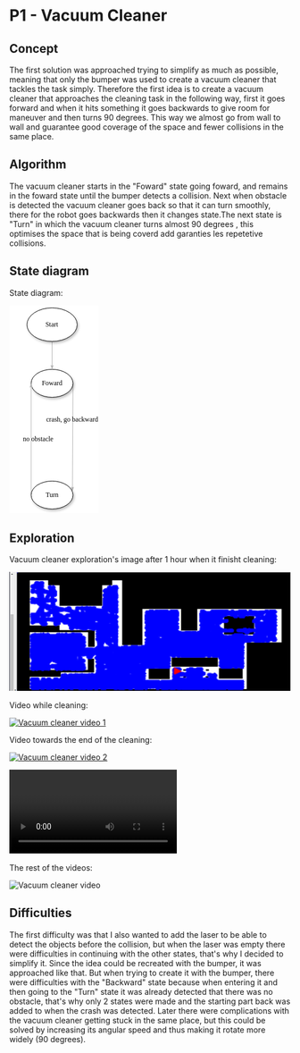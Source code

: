 # P1 - Vacuum Cleaner
## Concept

The first solution was approached trying to simplify as much as possible, meaning that only the bumper was used to create a vacuum cleaner that tackles the task simply. Therefore the first idea is to create a vacuum cleaner that approaches the cleaning task in the following way, first it goes forward and when it hits something it goes backwards to give room for maneuver and then turns 90 degrees. This way we almost go from wall to wall and guarantee good coverage of the space and fewer collisions in the same place.

## Algorithm

The vacuum cleaner starts in the "Foward" state going foward, and remains in the foward state until the bumper detects a collision. Next when obstacle is detected the vacuum cleaner goes back so that it can turn smoothly, there for the robot goes backwards then it changes state.The next state is "Turn" in which the vacuum cleaner turns almost 90 degrees , this optimises the space that is being coverd add garanties les repetetive collisions.

## State diagram
State diagram:

![State diagram](state_diagram.png "State diagram")


## Exploration
Vacuum cleaner exploration's image after 1 hour when it finisht cleaning:

![Vacuum cleaner image](Primera_solucion.png "Vacuum cleaner image")


Video while cleaning:

[![Vacuum cleaner video 1](blob:https://urjc-my.sharepoint.com/8fbc1b96-6be1-4cea-aa57-435def3aa9b9)](https://urjc-my.sharepoint.com/:v:/g/personal/d_milenova_2019_alumnos_urjc_es/ESbrpMoaT61OqJ7LRNtQyccB7RrO_sfiJPJmEAMmSZGBXw?nav=eyJyZWZlcnJhbEluZm8iOnsicmVmZXJyYWxBcHAiOiJTdHJlYW1XZWJBcHAiLCJyZWZlcnJhbFZpZXciOiJTaGFyZURpYWxvZy1MaW5rIiwicmVmZXJyYWxBcHBQbGF0Zm9ybSI6IldlYiIsInJlZmVycmFsTW9kZSI6InZpZXcifX0%3D&e=vnwi5U "Vacuum cleaner video 1")

Video towards the end of the cleaning:

[![Vacuum cleaner video 2](blob:https://urjc-my.sharepoint.com/407624ac-34b7-4ce0-9e85-2261a94ae96a)](https://urjc-my.sharepoint.com/:v:/g/personal/d_milenova_2019_alumnos_urjc_es/EZitQso7KL9NlvtYksNiU0sBasKiLi3Yino5S_zwnhi08A?nav=eyJyZWZlcnJhbEluZm8iOnsicmVmZXJyYWxBcHAiOiJTdHJlYW1XZWJBcHAiLCJyZWZlcnJhbFZpZXciOiJTaGFyZURpYWxvZy1MaW5rIiwicmVmZXJyYWxBcHBQbGF0Zm9ybSI6IldlYiIsInJlZmVycmFsTW9kZSI6InZpZXcifX0%3D&e=gBGTzY "Vacuum cleaner video 2")

![Vacuum cleaner video 2]( Video_vacuum_end.mp4 "Vacuum cleaner video 2")

The rest of the videos:

![Vacuum cleaner video](https://github.com/urjc-docencia-robotica-movil/p1-vacuum-cleaner-24-25-dmilenova/tree/main/videos "Vacuum cleaner video")

## Difficulties

The first difficulty was that I also wanted to add the laser to be able to detect the objects before the collision, but when the laser was empty there were difficulties in continuing with the other states, that's why I decided to simplify it. Since the idea could be recreated with the bumper, it was approached like that. But when trying to create it with the bumper, there were difficulties with the "Backward" state because when entering it and then going to the "Turn" state it was already detected that there was no obstacle, that's why only 2 states were made and the starting part back was added to when the crash was detected. Later there were complications with the vacuum cleaner getting stuck in the same place, but this could be solved by increasing its angular speed and thus making it rotate more widely (90 degrees).
